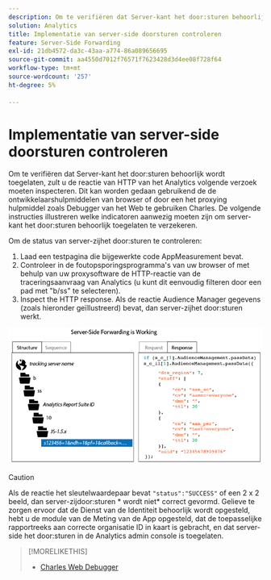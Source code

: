 ```yaml
---
description: Om te verifiëren dat Server-kant het door:sturen behoorlijk wordt toegelaten, zult u de reactie van HTTP van het Analytics volgende verzoek moeten inspecteren. Dit kan worden gedaan gebruikend de de ontwikkelaarshulpmiddelen van browser of door een het proxying hulpmiddel zoals Debugger van het Web te gebruiken Charles. De volgende instructies illustreren welke indicatoren aanwezig moeten zijn om server-kant het door:sturen behoorlijk toegelaten te verzekeren.
solution: Analytics
title: Implementatie van server-side doorsturen controleren
feature: Server-Side Forwarding
exl-id: 21db4572-da3c-43aa-a774-86a089656695
source-git-commit: aa4550d7012f76571f7623428d3d4ee08f728f64
workflow-type: tm+mt
source-wordcount: '257'
ht-degree: 5%

---
```


# Implementatie van server-side doorsturen controleren

Om te verifiëren dat Server-kant het door:sturen behoorlijk wordt toegelaten, zult u de reactie van HTTP van het Analytics volgende verzoek moeten inspecteren. Dit kan worden gedaan gebruikend de de ontwikkelaarshulpmiddelen van browser of door een het proxying hulpmiddel zoals Debugger van het Web te gebruiken Charles. De volgende instructies illustreren welke indicatoren aanwezig moeten zijn om server-kant het door:sturen behoorlijk toegelaten te verzekeren.

Om de status van server-zijhet door:sturen te controleren:

1. Laad een testpagina die bijgewerkte code AppMeasurement bevat.
1. Controleer in de foutopsporingsprogramma&#39;s van uw browser of met behulp van uw proxysoftware de HTTP-reactie van de traceringsaanvraag van Analytics (u kunt dit eenvoudig filteren door een pad met &quot;b/ss&quot; te selecteren).
1. Inspect the HTTP response. Als de reactie Audience Manager gegevens (zoals hieronder geïllustreerd) bevat, dan server-zijhet door:sturen werkt.

![](assets/ssf-succeed.png)

>[!CAUTION]
>
>Als de reactie het sleutelwaardepaar bevat `"status":"SUCCESS"` of een 2 x 2 beeld, dan server-zijdoor:sturen * wordt niet* correct gevormd. Gelieve te zorgen ervoor dat de Dienst van de Identiteit behoorlijk wordt opgesteld, hebt u de module van de Meting van de App opgesteld, dat de toepasselijke rapportreeks aan correcte organisatie ID in kaart is gebracht, en dat server-side het door:sturen in de Analytics admin console is toegelaten.

>[!MORELIKETHIS]
>
>* [Charles Web Debugger](https://www.charlesproxy.com/)

